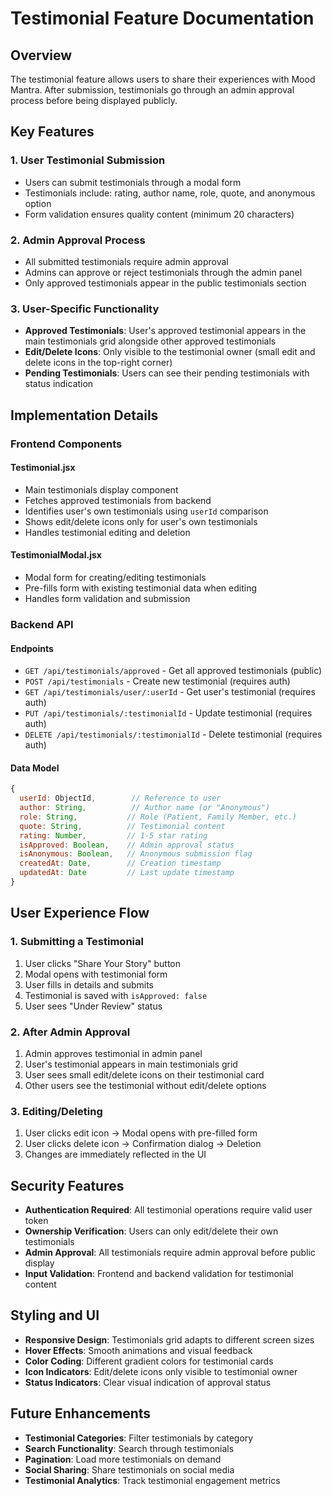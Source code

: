 # Testimonial Feature Documentation

## Overview

The testimonial feature allows users to share their experiences with Mood Mantra. After submission, testimonials go through an admin approval process before being displayed publicly.

## Key Features

### 1. User Testimonial Submission

- Users can submit testimonials through a modal form
- Testimonials include: rating, author name, role, quote, and anonymous option
- Form validation ensures quality content (minimum 20 characters)

### 2. Admin Approval Process

- All submitted testimonials require admin approval
- Admins can approve or reject testimonials through the admin panel
- Only approved testimonials appear in the public testimonials section

### 3. User-Specific Functionality

- **Approved Testimonials**: User's approved testimonial appears in the main testimonials grid alongside other approved testimonials
- **Edit/Delete Icons**: Only visible to the testimonial owner (small edit and delete icons in the top-right corner)
- **Pending Testimonials**: Users can see their pending testimonials with status indication

## Implementation Details

### Frontend Components

#### Testimonial.jsx

- Main testimonials display component
- Fetches approved testimonials from backend
- Identifies user's own testimonials using `userId` comparison
- Shows edit/delete icons only for user's own testimonials
- Handles testimonial editing and deletion

#### TestimonialModal.jsx

- Modal form for creating/editing testimonials
- Pre-fills form with existing testimonial data when editing
- Handles form validation and submission

### Backend API

#### Endpoints

- `GET /api/testimonials/approved` - Get all approved testimonials (public)
- `POST /api/testimonials` - Create new testimonial (requires auth)
- `GET /api/testimonials/user/:userId` - Get user's testimonial (requires auth)
- `PUT /api/testimonials/:testimonialId` - Update testimonial (requires auth)
- `DELETE /api/testimonials/:testimonialId` - Delete testimonial (requires auth)

#### Data Model

```javascript
{
  userId: ObjectId,        // Reference to user
  author: String,          // Author name (or "Anonymous")
  role: String,           // Role (Patient, Family Member, etc.)
  quote: String,          // Testimonial content
  rating: Number,         // 1-5 star rating
  isApproved: Boolean,    // Admin approval status
  isAnonymous: Boolean,   // Anonymous submission flag
  createdAt: Date,        // Creation timestamp
  updatedAt: Date         // Last update timestamp
}
```

## User Experience Flow

### 1. Submitting a Testimonial

1. User clicks "Share Your Story" button
2. Modal opens with testimonial form
3. User fills in details and submits
4. Testimonial is saved with `isApproved: false`
5. User sees "Under Review" status

### 2. After Admin Approval

1. Admin approves testimonial in admin panel
2. User's testimonial appears in main testimonials grid
3. User sees small edit/delete icons on their testimonial card
4. Other users see the testimonial without edit/delete options

### 3. Editing/Deleting

1. User clicks edit icon → Modal opens with pre-filled form
2. User clicks delete icon → Confirmation dialog → Deletion
3. Changes are immediately reflected in the UI

## Security Features

- **Authentication Required**: All testimonial operations require valid user token
- **Ownership Verification**: Users can only edit/delete their own testimonials
- **Admin Approval**: All testimonials require admin approval before public display
- **Input Validation**: Frontend and backend validation for testimonial content

## Styling and UI

- **Responsive Design**: Testimonials grid adapts to different screen sizes
- **Hover Effects**: Smooth animations and visual feedback
- **Color Coding**: Different gradient colors for testimonial cards
- **Icon Indicators**: Edit/delete icons only visible to testimonial owner
- **Status Indicators**: Clear visual indication of approval status

## Future Enhancements

- **Testimonial Categories**: Filter testimonials by category
- **Search Functionality**: Search through testimonials
- **Pagination**: Load more testimonials on demand
- **Social Sharing**: Share testimonials on social media
- **Testimonial Analytics**: Track testimonial engagement metrics
